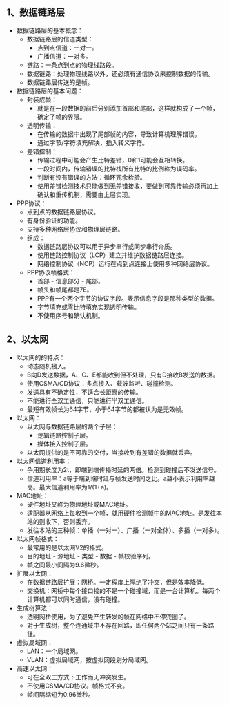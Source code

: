 ## 1、数据链路层

- 数据链路层的基本概念：
  - 数据链路层的信道类型：
    - 点到点信道：一对一。
    - 广播信道：一对多。
  - 链路：一条点到点的物理线路段。
  - 数据链路：处理物理线路以外，还必须有通信协议来控制数据的传输。
  - 数据链路层传送的是帧。
- 数据链路层的基本问题：
  - 封装成帧：
    - 就是在一段数据的前后分别添加首部和尾部，这样就构成了一个帧，确定了帧的界限。
  - 透明传输：
    -  在传输的数据中出现了尾部帧的内容，导致计算机理解错误。
    - 通过字节/字符填充解决，插入转义字符。
  - 差错控制：
    - 传输过程中可能会产生比特差错，0和1可能会互相转换。
    - 一段时间内，传输错误的比特栈所有比特的比例称为误码率。
    - 判断有没有错误的方法：循环冗余检验。
    - 使用差错检测技术只能做到无差错接收，要做到可靠传输必须再加上确认和重传机制，需要由上层实现。
- PPP协议：
  - 点到点的数据链路层协议。
  - 有身份验证的功能。
  - 支持多种网络层协议和物理层链路。
  - 组成：
    - 数据链路层协议可以用于异步串行或同步串行介质。
    - 使用链路控制协议（LCP）建立并维护数据链路层连接。
    - 网络控制协议（NCP）运行在点到点连接上使用多种网络层协议。
  - PPP协议帧格式：
    - 首部 - 信息部分 - 尾部。
    - 帧头和帧尾都是7E。
    - PPP有一个两个字节的协议字段。表示信息字段是那种类型的数据。
    - 字节填充或零比特填充实现透明传输。
    - 不使用序号和确认机制。

## 2、以太网

- 以太网的的特点：
  - 动态随机接入。
  - B向D发送数据，A、C、E都能收到但不处理，只有D接收B发送的数据。
  - 使用CSMA/CD协议：多点接入、载波监听、碰撞检测。
  - 发送具有不确定性，不适合长距离的传输。
  - 不能进行全双工通信，只能进行半双工通信。
  - 最短有效帧长为64字节，小于64字节的都被认为是无效帧。
- 以太网：
  - 以太网与数据链路层的两个子层：
    - 逻辑链路控制子层。
    - 媒体接入控制子层。
  - 以太网提供的是不可靠的交付，当接收到有差错的数据就丢弃。
- 以太网信道利用率：
  - 争用期长度为2t，即端到端传播时延的两倍。检测到碰撞后不发送信号。
  - 信道利用率：a等于端到端时延与帧发送时间之比。a越小表示利用率越高。最大信道利用率为1/(1+a)。
- MAC地址：
  - 硬件地址又称为物理地址或MAC地址。
  - 适配器从网络上每收到一个帧，就用硬件检测帧中的MAC地址。是发往本站的则收下，否则丢弃。
  - 发往本站的三种帧：单播（一对一）、广播（一对全体）、多播（一对多）。
- 以太网帧格式：
  - 最常用的是以太网V2的格式。
  - 目的地址 - 源地址 - 类型 - 数据 - 帧校验序列。
  - 帧之间最小间隔为9.6微秒。
- 扩展以太网：
  - 在数据链路层扩展：网桥。一定程度上隔绝了冲突，但是效率降低。
  - 交换机：网桥中每个接口接的不是一个碰撞域，而是一台计算机。每两个计算机都可以同时通信，没有碰撞。
- 生成树算法：
  - 透明网桥使用，为了避免产生转发的帧在网络中不停兜圈子。
  - 对于生成树，整个连通域中不存在回路，即任何两个站之间只有一条路径。
- 虚拟局域网：
  - LAN：一个局域网。
  - VLAN：虚拟局域网，按虚拟网段划分局域网。
- 高速以太网：
  - 可在全双工方式下工作而无冲突发生。
  - 不使用CSMA/CD协议。帧格式不变。
  - 帧间隔缩短为0.96微秒。

